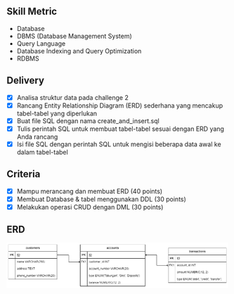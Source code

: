 ## Skill Metric

- Database
- DBMS (Database Management System)
- Query Language
- Database Indexing and Query Optimization
- RDBMS

## Delivery

- [x] Analisa struktur data pada challenge 2
- [x] Rancang Entity Relationship Diagram (ERD) sederhana yang mencakup tabel-tabel yang diperlukan
- [x] Buat file SQL dengan nama create_and_insert.sql
- [x] Tulis perintah SQL untuk membuat tabel-tabel sesuai dengan ERD yang Anda rancang
- [x] Isi file SQL dengan perintah SQL untuk mengisi beberapa data awal ke dalam tabel-tabel

## Criteria

- [x] Mampu merancang dan membuat ERD (40 points)
- [x] Membuat Database & tabel menggunakan DDL (30 points)
- [x] Melakukan operasi CRUD dengan DML (30 points)

## ERD

![ERD](/erd.png)
